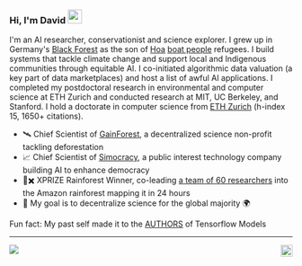 ### Hi, I'm David <img src="https://media.tenor.com/e3GqicbfhMYAAAAi/get-greeting-get-greetings.gif" width="25px">

I'm an AI researcher, conservationist and science explorer. I grew up in Germany's [Black Forest](https://en.wikipedia.org/wiki/Black_Forest) as the son of [Hoa](https://en.wikipedia.org/wiki/Hoa_people) [boat people](https://en.wikipedia.org/wiki/Vietnamese_boat_people) refugees. I build systems that tackle climate change and support local and Indigenous communities through equitable AI. I co-initiated algorithmic data valuation (a key part of data marketplaces) and host a list of awful AI applications. I completed my postdoctoral research in environmental and computer science at ETH Zurich and conducted research at MIT, UC Berkeley, and Stanford. I hold a doctorate in computer science from [ETH Zurich](https://ethambassadors.ethz.ch/2025/01/07/what-connects-ai-albert-einstein-and-roald-dahl-david-dao/) (h-index 15, 1650+ citations).

- 🛰 Chief Scientist of [GainForest](https://gainforest.earth/#/), a decentralized science non-profit tackling deforestation
- 📈 Chief Scientist of [Simocracy](https://simocracy.org), a public interest technology company building AI to enhance democracy
- 🏅✖️ XPRIZE Rainforest Winner, co-leading [a team of 60 researchers](https://biodivx.org) into the Amazon rainforest mapping it in 24 hours
- 🌱 My goal is to decentralize science for the global majority 🌍

Fun fact: My past self made it to the [AUTHORS](https://github.com/tensorflow/models/blob/master/AUTHORS) of Tensorflow Models

---

<a href="https://stackexchange.com/users/5678345/david-dao">
  <img align="center" src="https://stackexchange.com/users/flair/5678345.png" />
</a>

<a href="https://twitter.com/dwddao">
  <img align="right" alt="David Dao | Twitter" width="21px" src="https://raw.githubusercontent.com/anuraghazra/anuraghazra/master/assets/twitter.svg" />
</a>
